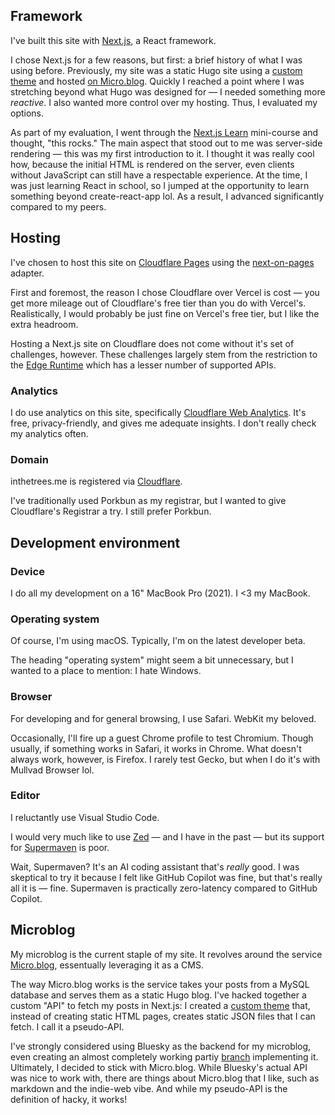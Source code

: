 ## Framework

I've built this site with [Next.js](https://nextjs.org), a React framework.

I chose Next.js for a few reasons, but first: a brief history of what I was using before. Previously, my site was a static Hugo site using a [custom theme](https://github.com/in-the-trees/micro.blog-hugo) and hosted [on Micro.blog](https://help.micro.blog/t/custom-themes/59). Quickly I reached a point where I was stretching beyond what Hugo was designed for — I needed something more *reactive*. I also wanted more control over my hosting. Thus, I evaluated my options.

As part of my evaluation, I went through the [Next.js Learn](https://nextjs.org/learn) mini-course and thought, "this rocks." The main aspect that stood out to me was server-side rendering — this was my first introduction to it. I thought it was really cool how, because the initial HTML is rendered on the server, even clients without JavaScript can still have a respectable experience. At the time, I was just learning React in school, so I jumped at the opportunity to learn something beyond create-react-app lol. As a result, I advanced significantly compared to my peers.

## Hosting

I've chosen to host this site on [Cloudflare Pages](https://pages.cloudflare.com) using the [next-on-pages](https://github.com/cloudflare/next-on-pages) adapter.

First and foremost, the reason I chose Cloudflare over Vercel is cost — you get more mileage out of Cloudflare's free tier than you do with Vercel's. Realistically, I would probably be just fine on Vercel's free tier, but I like the extra headroom.

Hosting a Next.js site on Cloudflare does not come without it's set of challenges, however. These challenges largely stem from the restriction to the [Edge Runtime](https://nextjs.org/docs/app/building-your-application/rendering/edge-and-nodejs-runtimes) which has a lesser number of supported APIs.

### Analytics

I do use analytics on this site, specifically [Cloudflare Web Analytics](https://www.cloudflare.com/web-analytics/). It's free, privacy-friendly, and gives me adequate insights. I don't really check my analytics often.

### Domain

inthetrees.me is registered via [Cloudflare](https://www.cloudflare.com/products/registrar/).

I've traditionally used Porkbun as my registrar, but I wanted to give Cloudflare's Registrar a try. I still prefer Porkbun.

## Development environment

### Device

I do all my development on a 16" MacBook Pro (2021). I \<3 my MacBook.

### Operating system

Of course, I'm using macOS. Typically, I'm on the latest developer beta.

The heading "operating system" might seem a bit unnecessary, but I wanted to a place to mention: I hate Windows.

### Browser

For developing and for general browsing, I use Safari. WebKit my beloved.

Occasionally, I'll fire up a guest Chrome profile to test Chromium. Though usually, if something works in Safari, it works in Chrome. What doesn't always work, however, is Firefox. I rarely test Gecko, but when I do it's with Mullvad Browser lol.

### Editor

I reluctantly use Visual Studio Code.

I would very much like to use [Zed](https://zed.dev) — and I have in the past — but its support for [Supermaven](https://supermaven.com) is poor.

Wait, Supermaven? It's an AI coding assistant that's *really* good. I was skeptical to try it because I felt like GitHub Copilot was fine, but that's really all it is — fine. Supermaven is practically zero-latency compared to GitHub Copilot.

## Microblog

My microblog is the current staple of my site. It revolves around the service [Micro.blog](https://micro.blog), essentually leveraging it as a CMS.

The way Micro.blog works is the service takes your posts from a MySQL database and serves them as a static Hugo blog. I've hacked together a custom "API" to fetch my posts in Next.js: I created a [custom theme](https://github.com/in-the-trees/micro.blog-api) that, instead of creating static HTML pages, creates static JSON files that I can fetch. I call it a pseudo-API.

I've strongly considered using Bluesky as the backend for my microblog, even creating an almost completely working partiy [branch](https://github.com/in-the-trees/next-jade/tree/bluesky) implementing it. Ultimately, I decided to stick with Micro.blog. While Bluesky's actual API was nice to work with, there are things about Micro.blog that I like, such as markdown and the indie-web vibe. And while my pseudo-API is the definition of hacky, it works!